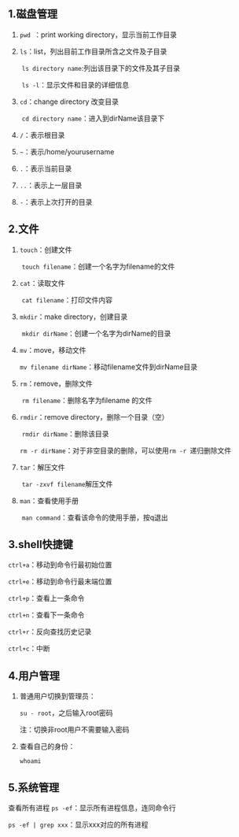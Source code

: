 ## 1.磁盘管理

1. `pwd `：print working directory，显示当前工作目录

2. `ls`：list，列出目前工作目录所含之文件及子目录

   ​	`ls directory name`:列出该目录下的文件及其子目录

   ​	`ls -l`：显示文件和目录的详细信息

3. `cd`：change directory 改变目录

   ​	`cd directory name`：进入到dirName该目录下

4. `/`：表示根目录

5. `~`：表示/home/yourusername

6. `.`：表示当前目录

7. `..`：表示上一层目录

8. `-`：表示上次打开的目录

## 2.文件

1. `touch`：创建文件

   ​	`touch filename`：创建一个名字为filename的文件

2. `cat`：读取文件

   ​	`cat filename`：打印文件内容

3. `mkdir`：make directory，创建目录

   ​	`mkdir dirName`：创建一个名字为dirName的目录

4. `mv`：move，移动文件

   ​	`mv filename dirName`：移动filename文件到dirName目录

5. `rm`：remove，删除文件

   ​	`rm filename`：删除名字为filename 的文件

6. `rmdir`：remove directory，删除一个目录（空）

   ​	`rmdir dirName`：删除该目录

   ​	`rm -r dirName`：对于非空目录的删除，可以使用`rm -r `递归删除文件

7. `tar`：解压文件

   ​	`tar -zxvf filename`解压文件

8. `man`：查看使用手册

   ​	`man command`：查看该命令的使用手册，按q退出

## 3.shell快捷键

`ctrl+a`：移动到命令行最初始位置

`ctrl+e`：移动到命令行最末端位置

`ctrl+p`：查看上一条命令

`ctrl+n`：查看下一条命令

`ctrl+r`：反向查找历史记录

`ctrl+c`：中断

## 4.用户管理

1. 普通用户切换到管理员：

      `su - root`，之后输入root密码

   注：切换非root用户不需要输入密码

2. 查看自己的身份：

     `whoami` 


## 5.系统管理

查看所有进程
`ps -ef`：显示所有进程信息，连同命令行

`ps -ef | grep xxx`：显示xxx对应的所有进程